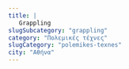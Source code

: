 ```yaml
---
title: |
   Grappling
slugSubcategory: "grappling"
category: "Πολεμικές τέχνες"
slugCategory: "polemikes-texnes"
city: "Αθήνα"
---
```



